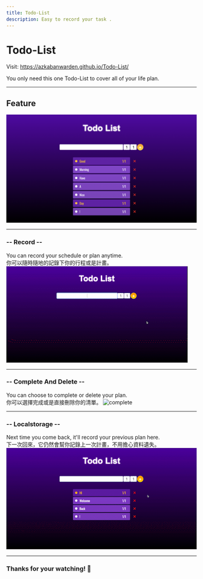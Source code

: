 ```yaml
---
title: Todo-List
description: Easy to record your task .
---
```


# Todo-List

Visit: https://azkabanwarden.github.io/Todo-List/

You only need this one Todo-List to cover all of your life plan.

---
## Feature 

![COVER](https://github.com/AZKABANWARDEN/Todo-List/blob/bb4cbcae23a2ddf3bb5cc135145d317fda5c53b9/cover/cover.png?raw=true)

---

### -- Record --
You can record your schedule or plan anytime.
<br>
你可以隨時隨地的記錄下你的行程或是計畫。
![record](https://github.com/AZKABANWARDEN/Todo-List/blob/master/cover/Record.gif?raw=true)

---

### -- Complete And Delete --
You can choose to complete or delete your plan.
<br>
你可以選擇完成或是直接刪除你的清單。
![complete](https://github.com/AZKABANWARDEN/Todo-List/blob/master/cover/CandD.gif?raw=true)

---

### -- Localstorage --

Next time you come back, it'll record your previous plan here.
<br>
下一次回來，它仍然會幫你記錄上一次計畫，不用擔心資料遺失。
![localstorage](https://github.com/AZKABANWARDEN/Todo-List/blob/master/cover/Localstorage.gif?raw=true)

---

### Thanks for your watching! :sheep: 
